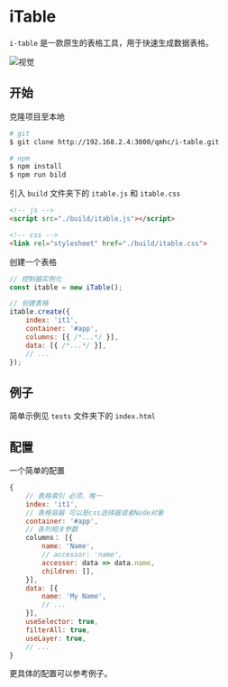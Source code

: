 # iTable

`i-table` 是一款原生的表格工具，用于快速生成数据表格。

![视觉](http://zuoyue.imwork.net:3000/qmhc/i-table/raw/master/public/visual.png)


## 开始

克隆项目至本地

```bash
# git
$ git clone http://192.168.2.4:3000/qmhc/i-table.git

# npm
$ npm install
$ npm run bild
```

引入 `build` 文件夹下的 `itable.js` 和 `itable.css`

```html
<!-- js -->
<script src="./build/itable.js"></script>

<!-- css -->
<link rel="stylesheet" href="./build/itable.css">
```

创建一个表格

```javascript
// 控制器实例化
const itable = new iTable();

// 创建表格
itable.create({
    index: 'it1',
    container: '#app',
    columns: [{ /*...*/ }],
    data: [{ /*...*/ }],
    // ...
});
```

## 例子

简单示例见 `tests` 文件夹下的 `index.html`


## 配置

一个简单的配置
```javascript
{
    // 表格索引 必须、唯一
    index: 'it1',
    // 表格容器 可以是css选择器或者Node对象
    container: '#app',
    // 各列相关参数
    columns： [{
        name: 'Name',
        // accessor: 'name',
        accessor: data => data.name,
        children: [],
    }],
    data: [{
        name: 'My Name',
        // ...
    }],
    useSelector: true,
    filterAll: true,
    useLayer: true,
    // ...
}
```

更具体的配置可以参考例子。